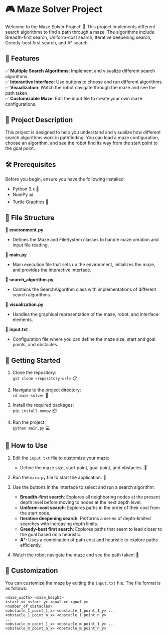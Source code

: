 # 🎮 Maze Solver Project

Welcome to the Maze Solver Project! 🚀 This project implements different search algorithms to find a path through a maze. The algorithms include Breadth-first search, Uniform-cost search, Iterative deepening search, Greedy-best first search, and A* search.

## 🌟 Features

✅ **Multiple Search Algorithms**: Implement and visualize different search algorithms.  
✅ **Interactive Interface**: Use buttons to choose and run different algorithms.  
✅ **Visualization**: Watch the robot navigate through the maze and see the path taken.  
✅ **Customizable Maze**: Edit the input file to create your own maze configurations.  

## 📝 Project Description

This project is designed to help you understand and visualize how different search algorithms work in pathfinding. You can load a maze configuration, choose an algorithm, and see the robot find its way from the start point to the goal point.

## 🛠️ Prerequisites

Before you begin, ensure you have the following installed:

- Python 3.x 🐍
- NumPy 📊
- Turtle Graphics 🎨

## 📁 File Structure

📁 **environment.py**  
- Defines the Maze and FileSystem classes to handle maze creation and input file reading.

📁 **main.py**  
- Main execution file that sets up the environment, initializes the maze, and provides the interactive interface.

📁 **search_algorithm.py**  
- Contains the SearchAlgorithm class with implementations of different search algorithms.

📁 **visualization.py**  
- Handles the graphical representation of the maze, robot, and interface elements.

📁 **input.txt**  
- Configuration file where you can define the maze size, start and goal points, and obstacles.

## 🚀 Getting Started

1. Clone the repository:  
   `git clone <repository-url>` 📋

2. Navigate to the project directory:  
   `cd maze-solver` 📂

3. Install the required packages:  
   `pip install numpy` 📦

4. Run the project:  
   `python main.py` 💻

## 🎯 How to Use

1. Edit the `input.txt` file to customize your maze:  
   - Define the maze size, start point, goal point, and obstacles. 📝

2. Run the `main.py` file to start the application. 🏁

3. Use the buttons in the interface to select and run a search algorithm:  
   - **Breadth-first search**: Explores all neighboring nodes at the present depth level before moving to nodes at the next depth level.  
   - **Uniform-cost search**: Explores paths in the order of their cost from the start node.  
   - **Iterative deepening search**: Performs a series of depth-limited searches with increasing depth limits.  
   - **Greedy-best first search**: Explores paths that seem to lead closer to the goal based on a heuristic.  
   - **A***: Uses a combination of path cost and heuristic to explore paths efficiently.  

4. Watch the robot navigate the maze and see the path taken! 🤖

## 🎨 Customization

You can customize the maze by editing the `input.txt` file. The file format is as follows:

```
<maze_width> <maze_height>
<start_x> <start_y> <goal_x> <goal_y>
<number_of_obstacles>
<obstacle_1_point_1_x> <obstacle_1_point_1_y> ... <obstacle_1_point_n_x> <obstacle_1_point_n_y>
...
<obstacle_m_point_1_x> <obstacle_m_point_1_y> ... <obstacle_m_point_n_x> <obstacle_m_point_n_y>
```

